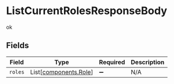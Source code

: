 # ListCurrentRolesResponseBody

ok


## Fields

| Field                                                    | Type                                                     | Required                                                 | Description                                              |
| -------------------------------------------------------- | -------------------------------------------------------- | -------------------------------------------------------- | -------------------------------------------------------- |
| `roles`                                                  | List[[components.Role](../../models/components/role.md)] | :heavy_minus_sign:                                       | N/A                                                      |
